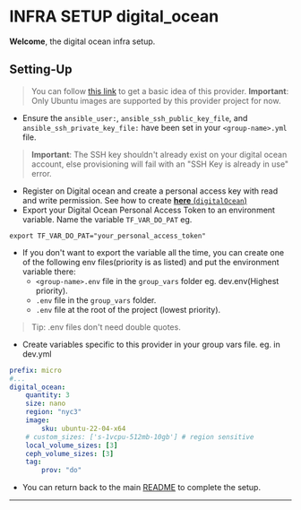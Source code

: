 # INFRA SETUP digital_ocean

**Welcome**, the digital ocean infra setup.

## Setting-Up
> You can follow [this link](https://www.digitalocean.com/community/tutorials/how-to-use-terraform-with-digitalocean) to get a basic idea of this provider.
> **Important**: Only Ubuntu images are supported by this provider project for now.

- Ensure the `ansible_user:`, `ansible_ssh_public_key_file`, and `ansible_ssh_private_key_file:` have been set in your `<group-name>.yml` file.
> **Important**: The SSH key shouldn't already exist on your digital ocean account, else provisioning will fail with an "SSH Key is already in use" error.

- Register on Digital ocean and create a personal access key with read and write permission.
See how to create [**here** (`digitalOcean`)](https://docs.digitalocean.com/reference/api/create-personal-access-token/)
- Export your Digital Ocean Personal Access Token to an environment variable. Name the variable `TF_VAR_DO_PAT` eg.
```
export TF_VAR_DO_PAT="your_personal_access_token"
```
- If you don't want to export the variable all the time, you can create one of the following env files(priority is as listed) and put the environment variable there:
    - `<group-name>.env` file in the `group_vars` folder eg. dev.env(Highest priority).
    - `.env` file in the `group_vars` folder.
    - `.env` file at the root of the project (lowest priority).
> Tip: .env files don't need double quotes.

- Create variables specific to this provider in your group vars file.
eg. in dev.yml
``` yaml
prefix: micro
#...
digital_ocean:
    quantity: 3
    size: nano
    region: "nyc3"
    image: 
        sku: ubuntu-22-04-x64
    # custom_sizes: ['s-1vcpu-512mb-10gb'] # region sensitive 
    local_volume_sizes: [3]
    ceph_volume_sizes: [3]
    tag:
        prov: "do"
```

- You can return back to the main [README](xxx) to complete the setup.
___



<!-- - Set the name of the ssh key you created in the `ssh_key_name:` field of each of your desired environments.
eg. (if the key name is `root_ssh`) -->
<!-- ``` yaml
...
ssh_key_name: root_ssh
...
``` -->